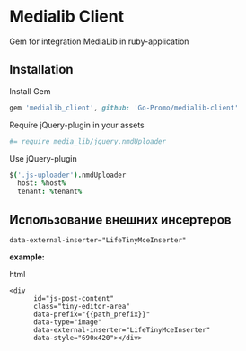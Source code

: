 # Medialib Client
Gem for integration MediaLib in ruby-application

## Installation

Install Gem
```ruby
gem 'medialib_client', github: 'Go-Promo/medialib-client'
```

Require jQuery-plugin in your assets
```coffee
#= require media_lib/jquery.nmdUploader
```

Use jQuery-plugin
```coffee
$('.js-uploader').nmdUploader
  host: %host%
  tenant: %tenant%
```

## Использование внешних инсертеров

`data-external-inserter="LifeTinyMceInserter"`

**example:**

html
```
<div
      id="js-post-content"
      class="tiny-editor-area"
      data-prefix="{{path_prefix}}"
      data-type="image"
      data-external-inserter="LifeTinyMceInserter"
      data-style="690x420"></div>
```
